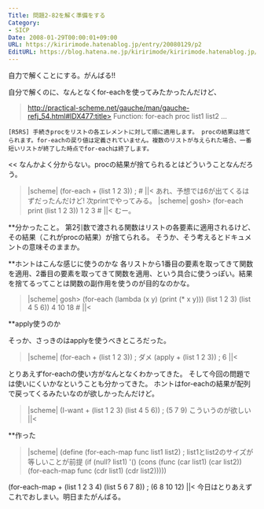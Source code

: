 ```yaml
---
Title: 問題2-82を解く準備をする
Category:
- SICP
Date: 2008-01-29T00:00:01+09:00
URL: https://kiririmode.hatenablog.jp/entry/20080129/p2
EditURL: https://blog.hatena.ne.jp/kiririmode/kiririmode.hatenablog.jp/atom/entry/8454420450078215572
---
```



自力で解くことにする。がんばる!!


自分で解くのに、なんとなくfor-eachを使ってみたかったんだけど、
>http://practical-scheme.net/gauche/man/gauche-refj_54.html#IDX477:title>
Function: for-each proc list1 list2 …

    [R5RS] 手続きprocをリストの各エレメントに対して順に適用します。 procの結果は捨てられます。for-eachの戻り値は定義されていません。複数のリストが与えられた場合、一番短いリストが終了した時点でfor-eachは終了します。
<<
なんかよく分からない。procの結果が捨てられるとはどういうことなんだろう。
>|scheme|
(for-each + (list 1 2 3)) ; #<undef>
||<
あれ、予想では6が出てくるはずだったんだけど!
次printでやってみる。
>|scheme|
gosh> (for-each print (list 1 2 3))
1
2
3
#<undef>
||<
むー。

**分かったこと。
第2引数で渡される関数はリストの各要素に適用されるけど、その結果（これがprocの結果）が捨てられる。
そうか、そう考えるとドキュメントの意味そのままか。


**ホントはこんな感じに使うのかな
各リストから1番目の要素を取ってきて関数を適用、2番目の要素を取ってきて関数を適用、という具合に使うっぽい。結果を捨てるってことは関数の副作用を使うのが目的なのかな。
>|scheme|
gosh> (for-each (lambda (x y) (print (* x y))) (list 1 2 3) (list 4 5 6))
4
10
18
#<undef>
||<

**apply使うのか

そっか、さっきのはapplyを使うべきところだった。
>|scheme|
(for-each + (list 1 2 3)) ; ダメ
(apply + (list 1 2 3)) ; 6
||<

とりあえずfor-eachの使い方がなんとなくわかってきた。
そして今回の問題では使いにくいかなということも分かってきた。
ホントはfor-eachの結果が配列で戻ってくるみたいなのが欲しかったんだけど。
>|scheme|
(I-want + (list 1 2 3) (list 4 5 6)) ; (5 7 9) こういうのが欲しい
||<

**作った
>|scheme|
(define (for-each-map func list1 list2)
  ; list1とlist2のサイズが等しいことが前提
  (if (null? list1)
      '()
      (cons (func (car list1) (car list2))
	    (for-each-map func (cdr list1) (cdr list2)))))

(for-each-map + (list 1 2 3 4) (list 5 6 7 8)) ; (6 8 10 12)
||<
今日はとりあえずこれでおしまい。明日またがんばる。
